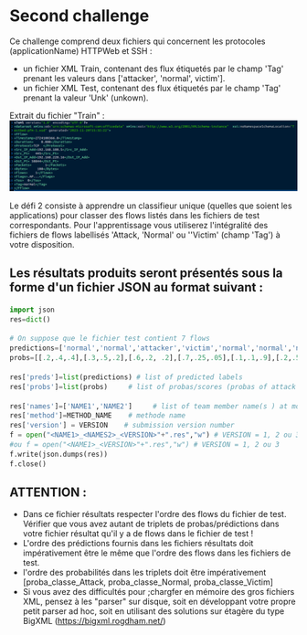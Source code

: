 # Second challenge
Ce challenge comprend deux fichiers qui concernent les protocoles (applicationName) HTTPWeb et SSH :
- un fichier XML Train, contenant des flux étiquetés par le champ 'Tag' prenant les valeurs dans ['attacker', 'normal', victim'].
- un fichier XML Test, contenant des flux étiquetés par le champ 'Tag' prenant la valeur  'Unk' (unkown).

Extrait du fichier "Train" :
![Extrait du fichier Train](./img/second_defi.png)

Le défi 2 consiste à apprendre un classifieur unique (quelles que soient les applications) pour classer des flows listés dans les fichiers de test correspondants. Pour l'apprentissage vous utiliserez l'intégralité des fichiers de flows labellisés 'Attack, 'Normal' ou ''Victim' (champ 'Tag') à votre disposition.

## Les résultats produits seront présentés sous la forme d'un fichier JSON au format suivant :

```python
import json
res=dict()

# On suppose que le fichier test contient 7 flows
predictions=['normal','normal','attacker','victim','normal','normal','normal'] # Liste de 7 prédictions de la variable de classe (0:Normal, 1:Attack)
probs=[[.2,.4,.4],[.3,.5,.2],[.6,.2, .2],[.7,.25,.05],[.1,.1,.9],[.2,.5,.3],[.1,.3,.6]] # 7  triplets de probabilités  [proba_classe_attacker, proba_classe_normal, proba_classe_victim] associées aux prédictions pour les classes 'attacker', 'normal' et 'victim' respectivement.

res['preds']=list(predictions) # list of predicted labels
res['probs']=list(probs)     # list of probas/scores (probas of attack (class 1))
                                            
res['names']=['NAME1','NAME2']     # list of team member name(s ) at most 2
res['method']=METHOD_NAME    # methode name
res['version'] = VERSION    # submission version number
f = open("<NAME1>_<NAMES2>_<VERSION>"+".res","w") # VERSION = 1, 2 ou 3
#ou f = open("<NAME1>_<VERSION>"+".res","w") # VERSION = 1, 2 ou 3
f.write(json.dumps(res))
f.close()
```

## ATTENTION  : 

- Dans ce fichier résultats respecter l'ordre des flows du fichier de test. Vérifier que vous avez autant de triplets de probas/prédictions dans votre fichier résultat qu'il y a de flows dans le fichier de test ! 
- L'ordre des prédictions fournis dans les fichiers résultats doit impérativement être le même que l'ordre des flows dans les fichiers de test.
- l'ordre des probabilités dans les triplets doit être impérativement [proba_classe_Attack, proba_classe_Normal, proba_classe_Victim]
- Si vous avez des difficultés pour ;chargfer en mémoire des gros fichiers XML, pensez à les "parser" sur disque, soit en développant votre propre petit parser ad hoc, soit en utilisant des solutions sur étagère du type BigXML (https://bigxml.rogdham.net/)